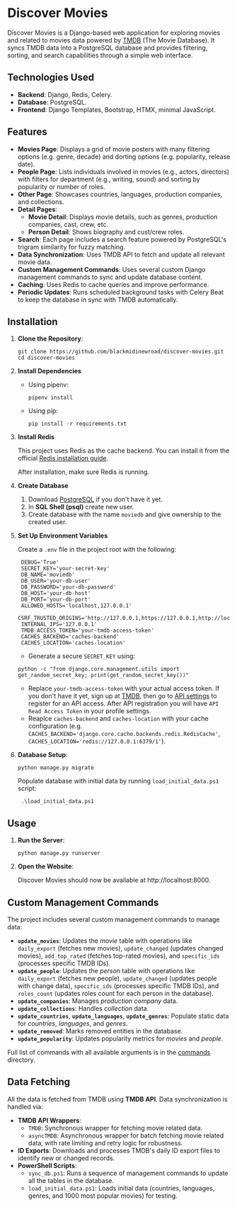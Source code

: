 # Discover Movies
Discover Movies is a Django-based web application for exploring movies and related to movies data powered by [TMDB](https://www.themoviedb.org/) (The Movie Database). It syncs TMDB data into a PostgreSQL database and provides filtering, sorting, and search capabilities through a simple web interface.


## Technologies Used
- **Backend**: Django, Redis, Celery.
- **Database**: PostgreSQL.
- **Frontend**: Django Templates, Bootstrap, HTMX, minimal JavaScript.


## Features
- **Movies Page**: Displays a grid of movie posters with many filtering options (e.g. genre, decade) and dorting options (e.g. popularity, release date).
- **People Page**: Lists individuals involved in movies (e.g., actors, directors) with filters for department (e.g., writing, sound) and sorting by popularity or number of roles.
- **Other Page**: Showcases countries, languages, production companies, and collections.
- **Detail Pages**:
  - **Movie Detail**: Displays movie details, such as genres, production companies, cast, crew, etc.
  - **Person Detail**: Shows biography and cust/crew roles.
- **Search**: Each page includes a search feature powered by PostgreSQL's trigram similarity for fuzzy matching.
- **Data Synchronization**: Uses TMDB API to fetch and update all relevant movie data.
- **Custom Management Commands**: Uses several custom Django management commands to sync and update database content.
- **Caching**: Uses Redis to cache queries and improve performance.
- **Periodic Updates**: Runs scheduled background tasks with Celery Beat to keep the database in sync with TMDB automatically.


## Installation
1. **Clone the Repository**:
   ```shell
   git clone https://github.com/blackmidinewroad/discover-movies.git
   cd discover-movies
   ```

2. **Install Dependencies**
   - Using pipenv:

      ```shell
      pipenv install
      ```
   - Using pip:
   
      ```shell
      pip install -r requirements.txt
      ```

3. **Install Redis**

   This project uses Redis as the cache backend. You can install it from the official [Redis installation guide](https://redis.io/docs/latest/operate/oss_and_stack/install/install-stack/).

   After installation, make sure Redis is running.

4. **Create Database**

   1. Download [PostgreSQL](https://www.postgresql.org/download/) if you don't have it yet.
   2. In **SQL Shell (psql)** create new user.
   3. Create database with the name `moviedb` and give ownership to the created user.
   

5. **Set Up Environment Variables**

   Create a `.env` file in the project root with the following:
   ```env
    DEBUG='True'
    SECRET_KEY='your-secret-key'
    DB_NAME='moviedb'
    DB_USER='your-db-user'
    DB_PASSWORD='your-db-password'
    DB_HOST='your-db-host'
    DB_PORT='your-db-port'
    ALLOWED_HOSTS='localhost,127.0.0.1'
    CSRF_TRUSTED_ORIGINS='http://127.0.0.1,https://127.0.0.1,http://localhost,https://localhost'
    INTERNAL_IPS='127.0.0.1'
    TMDB_ACCESS_TOKEN='your-tmdb-access-token'
    CACHES_BACKEND='caches-backend'
    CACHES_LOCATION='caches-location'
   ```

   - Generate a secure `SECRET_KEY` using:
   ```shell
   python -c "from django.core.management.utils import get_random_secret_key; print(get_random_secret_key())"
   ```
   - Replace `your-tmdb-access-token` with your actual access token. If you don't have it yet, sign up at [TMDB](https://www.themoviedb.org/), then go to [API settings](https://www.themoviedb.org/settings/api) to register for an API access. After API registration you will have `API Read Access Token` in your profile settings.
   - Reaplce `caches-backend` and `caches-location` with your cache configuration (e.g. `CACHES_BACKEND='django.core.cache.backends.redis.RedisCache'`, `CACHES_LOCATION='redis://127.0.0.1:6379/1'`).

6. **Database Setup**:
   ```shell
   python manage.py migrate
   ```

   Populate database with initial data by running `load_initial_data.ps1` script:
   ```shell
    .\load_initial_data.ps1
   ```


## Usage
1. **Run the Server**:
   ```shell
   python manage.py runserver
   ```

2. **Open the Website**:

    Discover Movies should now be available at http://localhost:8000.


## Custom Management Commands
The project includes several custom management commands to manage data:
- **`update_movies`**: Updates the _movie_ table with operations like `daily_export` (fetches new movies), `update_changed` (updates changed movies), `add_top_rated` (fetches top-rated movies), and `specific_ids` (processes specific TMDB IDs).
- **`update_people`**: Updates the _person_ table with operations like `daily_export` (fetches new people), `update_changed` (updates people with change data), `specific_ids` (processes specific TMDB IDs), and `roles_count` (updates roles count for each person in the database).
- **`update_companies`**: Manages _production company_ data.
- **`update_collections`**: Handles _collection_ data.
- **`update_countries`**, **`update_languages`**, **`update_genres`**: Populate static data for _countries_, _languages_, and _genres_.
- **`update_removed`**: Marks removed entities in the database.
- **`update_popularity`**: Updates popularity metrics for _movies_ and _people_.

Full list of commands with all available arguments is in the [commands](apps/moviedb//management/commands/) directory.


## Data Fetching
All the data is fetched from TMDB using **TMDB API**. Data synchronization is handled via:
- **TMDB API Wrappers**:
  - `TMDB`: Synchronous wrapper for fetching movie related data.
  - `asyncTMDB`: Asynchronous wrapper for batch fetching movie related data, with rate limiting and retry logic for robustness.
- **ID Exports**: Downloads and processes TMDB's daily ID export files to identify new or changed records.
- **PowerShell Scripts**:
  - `sync_db.ps1`: Runs a sequence of management commands to update all the tables in the database.
  - `load_initial_data.ps1`: Loads initial data (countries, languages, genres, and 1000 most popular movies) for testing.